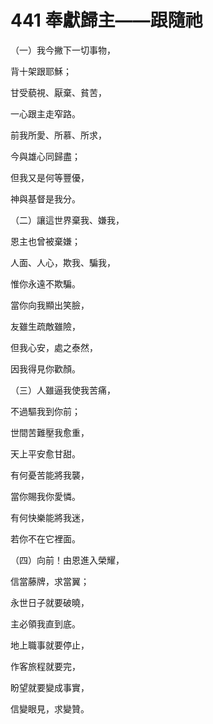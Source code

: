 # 441 奉獻歸主——跟隨祂

（一）我今撇下一切事物，

背十架跟耶穌；

甘受藐視、厭棄、貧苦，

一心跟主走窄路。

前我所愛、所慕、所求，

今與雄心同歸盡；

但我又是何等豐優，

神與基督是我分。

（二）讓這世界棄我、嫌我，

恩主也曾被棄嫌；

人面、人心，欺我、騙我，

惟你永遠不欺騙。

當你向我顯出笑臉，

友雖生疏敵雖險，

但我心安，處之泰然，

因我得見你歡顏。

（三）人雖逼我使我苦痛，

不過驅我到你前；

世間苦難壓我愈重，

天上平安愈甘甜。

有何憂苦能將我襲，

當你賜我你愛憐。

有何快樂能將我迷，

若你不在它裡面。

（四）向前！由恩進入榮耀，

信當藤牌，求當翼；

永世日子就要破曉，

主必領我直到底。

地上職事就要停止，

作客旅程就要完，

盼望就要變成事實，

信變眼見，求變贊。

